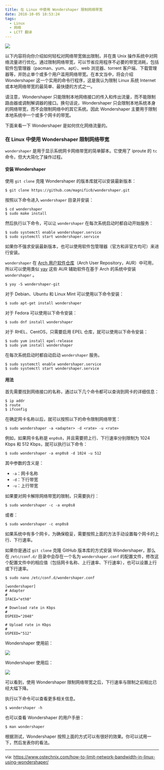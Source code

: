 ```yaml
---
title: 在 Linux 中使用 Wondershaper 限制网络带宽
date: 2018-10-05 18:53:24
tags:
  - Linux
  - 网络
  - LCTT 翻译
---
```


![](https://www.ostechnix.com/wp-content/uploads/2018/09/Wondershaper-1-720x340.jpg)

以下内容将向你介绍如何轻松对网络带宽做出限制，并在类 Unix 操作系统中对网络流量进行优化。通过限制网络带宽，可以节省应用程序不必要的带宽消耗，包括软件包管理器（pacman、yum、apt）、web 浏览器、torrent 客户端、下载管理器等，并防止单个或多个用户滥用网络带宽。在本文当中，将会介绍 Wondershaper 这一个实用的命令行程序，这是我认为限制 Linux 系统 Internet 或本地网络带宽的最简单、最快捷的方式之一。

请注意，Wondershaper 只能限制本地网络接口的传入和传出流量，而不能限制路由器或调制解调器的接口。换句话说，Wondershaper 只会限制本地系统本身的网络带宽，而不会限制网络中的其它系统。因此 Wondershaper 主要用于限制本地系统中一个或多个网卡的带宽。

下面来看一下 Wondershaper 是如何优化网络流量的。

### 在 Linux 中使用 Wondershaper 限制网络带宽

`wondershaper` 是用于显示系统网卡网络带宽的简单脚本。它使用了 iproute 的 `tc` 命令，但大大简化了操作过程。

#### 安装 Wondershaper

使用 `git clone` 克隆 Wondershaper 的版本库就可以安装最新版本：

```
$ git clone https://github.com/magnific0/wondershaper.git
```

按照以下命令进入 `wondershaper` 目录并安装：

```
$ cd wondershaper
$ sudo make install
```

然后执行以下命令，可以让 `wondershaper` 在每次系统启动时都自动开始服务：

```
$ sudo systemctl enable wondershaper.service
$ sudo systemctl start wondershaper.service
```

如果你不强求安装最新版本，也可以使用软件包管理器（官方和非官方均可）来进行安装。

`wondershaper` 在 [Arch 用户软件仓库][1]（Arch User Repository，AUR）中可用，所以可以使用类似 [yay][2] 这些 AUR 辅助软件在基于 Arch 的系统中安装 `wondershaper` 。

```
$ yay -S wondershaper-git
```

对于 Debian、Ubuntu 和 Linux Mint 可以使用以下命令安装：

```
$ sudo apt-get install wondershaper
```

对于 Fedora 可以使用以下命令安装：

```
$ sudo dnf install wondershaper
```

对于 RHEL、CentOS，只需要启用 EPEL 仓库，就可以使用以下命令安装：

```
$ sudo yum install epel-release
$ sudo yum install wondershaper
```

在每次系统启动时都自动启动 `wondershaper` 服务。

```
$ sudo systemctl enable wondershaper.service
$ sudo systemctl start wondershaper.service
```

#### 用法

首先需要找到网络接口的名称，通过以下几个命令都可以查询到网卡的详细信息：

```
$ ip addr
$ route
$ ifconfig
```

在确定网卡名称以后，就可以按照以下的命令限制网络带宽：

```
$ sudo wondershaper -a <adapter> -d <rate> -u <rate>
```

例如，如果网卡名称是 `enp0s8`，并且需要把上行、下行速率分别限制为 1024 Kbps 和 512 Kbps，就可以执行以下命令：

```
$ sudo wondershaper -a enp0s8 -d 1024 -u 512
```

其中参数的含义是：

  * `-a`：网卡名称
  * `-d`：下行带宽
  * `-u`：上行带宽

如果要对网卡解除网络带宽的限制，只需要执行：

```
$ sudo wondershaper -c -a enp0s8
```

或者：

```
$ sudo wondershaper -c enp0s8
```

如果系统中有多个网卡，为确保稳妥，需要按照上面的方法手动设置每个网卡的上行、下行速率。

如果你是通过 `git clone` 克隆 GitHub 版本库的方式安装 Wondershaper，那么在 `/etc/conf.d/` 目录中会存在一个名为 `wondershaper.conf` 的配置文件，修改这个配置文件中的相应值（包括网卡名称、上行速率、下行速率），也可以设置上行或下行速率。

```
$ sudo nano /etc/conf.d/wondershaper.conf

[wondershaper]
# Adapter
#
IFACE="eth0"

# Download rate in Kbps
#
DSPEED="2048"

# Upload rate in Kbps
#
USPEED="512"
```

Wondershaper 使用前：

![](https://www.ostechnix.com/wp-content/uploads/2018/09/wondershaper-1.png)

Wondershaper 使用后：

![](https://www.ostechnix.com/wp-content/uploads/2018/09/wondershaper-2.png)

可以看到，使用 Wondershaper 限制网络带宽之后，下行速率与限制之前相比已经大幅下降。

执行以下命令可以查看更多相关信息。

```
$ wondershaper -h
```

也可以查看 Wondershaper 的用户手册：

```
$ man wondershaper
```

根据测试，Wondershaper 按照上面的方式可以有很好的效果。你可以试用一下，然后发表你的看法。

--------------------------------------------------------------------------------

via: https://www.ostechnix.com/how-to-limit-network-bandwidth-in-linux-using-wondershaper/

[a]: https://www.ostechnix.com/author/sk/
[1]: https://aur.archlinux.org/packages/wondershaper-git/
[2]: https://www.ostechnix.com/yay-found-yet-another-reliable-aur-helper/

